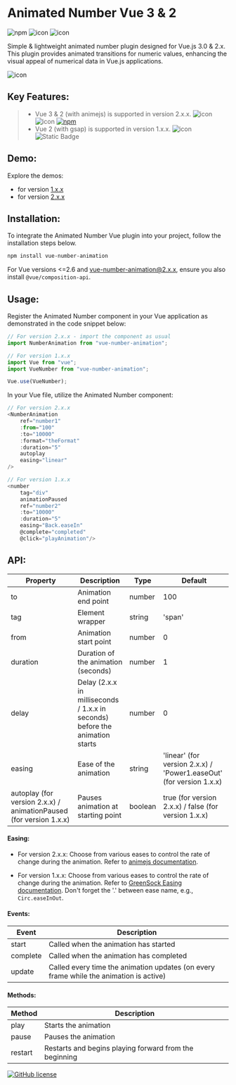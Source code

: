 # Animated Number Vue 3 & 2
![npm](https://img.shields.io/npm/dt/vue-number-animation) ![icon](https://img.shields.io/badge/Vue_3-black?logo=vue.js) ![icon](https://img.shields.io/badge/_-typescript-black?logo=typescript)

Simple & lightweight animated number plugin designed for Vue.js 3.0 & 2.x. This plugin provides animated transitions for numeric values, enhancing the visual appeal of numerical data in Vue.js applications.

![icon](https://i.ibb.co/Px607v8/image-1-1.png)

## Key Features:

>-  Vue 3 & 2 (with animejs) is supported in version 2.x.x. ![icon](https://img.shields.io/badge/Vue_3-black?logo=vue.js) ![icon](https://img.shields.io/badge/Vue_2-black?logo=vue.js) [![npm](https://img.shields.io/npm/v/vue-number-animation.svg)](https://www.npmjs.com/package/vue-number-animation)
>- Vue 2 (with gsap) is supported in version 1.x.x. ![icon](https://img.shields.io/badge/Vue_2-black?logo=vue.js) ![Static Badge](https://img.shields.io/badge/npm-1.1.2-blue)

## Demo:

Explore the demos:
- for version [1.x.x](https://codesandbox.io/s/8256nwlq78)
- for version [2.x.x](https://codesandbox.io/p/sandbox/vue-3-vue-number-animation-44pxjr)

## Installation:

To integrate the Animated Number Vue plugin into your project, follow the installation steps below.

```bash
npm install vue-number-animation
```

For Vue versions <=2.6 and vue-number-animation@2.x.x, ensure you also install `@vue/composition-api`.

## Usage:

Register the Animated Number component in your Vue application as demonstrated in the code snippet below:

```javascript
// For version 2.x.x - import the component as usual
import NumberAnimation from "vue-number-animation";

// For version 1.x.x
import Vue from "vue";
import VueNumber from "vue-number-animation";

Vue.use(VueNumber);
```

In your Vue file, utilize the Animated Number component:

```javascript
// For version 2.x.x
<NumberAnimation
    ref="number1"
    :from="100"
    :to="10000"
    :format="theFormat"
    :duration="5"
    autoplay
    easing="linear"
/>

// For version 1.x.x
<number
    tag="div"
    animationPaused
    ref="number2"
    :to="10000"
    :duration="5"
    easing="Back.easeIn"
    @complete="completed"
    @click="playAnimation"/>
```

## API:

| **Property** | **Description**                                                              | **Type** | **Default** |
| ----------------- |------------------------------------------------------------------------------| -------- | ----------- |
| to                | Animation end point                                                          | number   | 100           |
| tag                                                                | Element wrapper                                                              | string   | 'span'                                                          |
| from                                                               | Animation start point                                                        | number   | 0                                                               |
| duration                                                           | Duration of the animation (seconds)                                          | number   | 1                                                               |
| delay                                                              | Delay (2.x.x in milliseconds / 1.x.x in seconds) before the animation starts | number   | 0                                                               |
| easing                                                             | Ease of the animation                                                        | string   | 'linear' (for version 2.x.x) / 'Power1.easeOut' (for version 1.x.x) |
| autoplay (for version 2.x.x) / animationPaused (for version 1.x.x) | Pauses animation at starting point                                           | boolean  | true (for version 2.x.x) / false (for version 1.x.x)                                                           |

#### Easing:

- For version 2.x.x: Choose from various eases to control the rate of change during the animation. Refer to [animejs documentation](https://animejs.com/documentation/#linearEasing).

- For version 1.x.x: Choose from various eases to control the rate of change during the animation. Refer to [GreenSock Easing documentation](https://greensock.com/docs/Easing). Don't forget the '.' between ease name, e.g., `Circ.easeInOut`.

#### Events:

| **Event** | **Description**                                                                        |
| --------- | -------------------------------------------------------------------------------------- |
| start    | Called when the animation has started                                                  |
| complete | Called when the animation has completed                                                |
| update   | Called every time the animation updates (on every frame while the animation is active) |

#### Methods:

| **Method** | **Description**                                        |
| ---------- | ------------------------------------------------------ |
| play     | Starts the animation                                   |
| pause    | Pauses the animation                                   |
| restart  | Restarts and begins playing forward from the beginning |

[![GitHub license](https://img.shields.io/github/license/nkoik/vue-animated-number.svg)](https://github.com/nkoik/vue-animated-number/blob/master/LICENSE)
